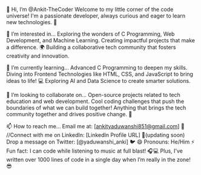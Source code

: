 
👋 Hi, I’m @Ankit-TheCoder
Welcome to my little corner of the code universe! I'm a passionate developer, always curious and eager to learn new technologies. 🚀

👀 I’m interested in...
Exploring the wonders of C Programming, Web Development, and Machine Learning.
Creating impactful projects that make a difference. 🌍
Building a collaborative tech community that fosters creativity and innovation.



🌱 I’m currently learning...
Advanced C Programming to deepen my skills.
Diving into Frontend Technologies like HTML, CSS, and JavaScript to bring ideas to life! 💻
Exploring AI and Data Science to create smarter solutions.



💞️ I’m looking to collaborate on...
Open-source projects related to tech education and web development.
Cool coding challenges that push the boundaries of what we can build together!
Anything that brings the tech community together and drives positive change. 🤝



📫 How to reach me...
Email me at: [ankityaduwanshi851@gmail.com] 📧
//Connect with me on LinkedIn: [LinkedIn Profile URL] 🔗(updating soon)
Drop a message on Twitter: [@yaduwanshi_anki] 🐦
😄 Pronouns: He/Him
⚡ Fun fact:
I can code while listening to music at full blast! 🎧💻 Plus, I’ve written over 1000 lines of code in a single day when I’m really in the zone! 😎
